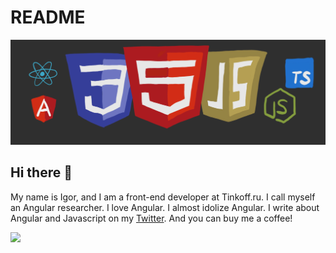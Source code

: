 # README

![](.gitbook/assets/image.png)

## Hi there 👋

My name is Igor, and I am a front-end developer at Tinkoff.ru. I call myself an Angular researcher. I love Angular. I almost idolize Angular. I write about Angular and Javascript on my [Twitter](https://twitter.com/katsuba_igor). And you can buy me a coffee!

 [![](https://cdn.buymeacoffee.com/buttons/v2/default-blue.png)](https://www.buymeacoffee.com/katsuba)


